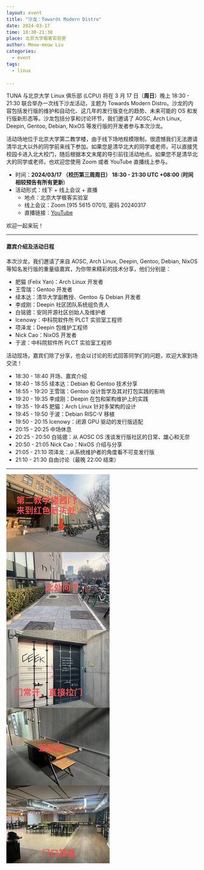 ```yaml
---
layout: event
title: "沙龙：Towards Modern Distro"
date: 2024-03-17
time: 18:30-21:30
place: 北京大学极客实验室
author: Meow-meow Liu
categories:
  - event
tags:
  - linux

---
```


TUNA 与北京大学 Linux 俱乐部 (LCPU) 将在 3 月 17 日（**周日**）晚上 18:30 - 21:30 联合举办一次线下沙龙活动，主题为 Towards Modern Distro。沙龙的内容包括发行版的维护和自动化、这几年的发行版变化的趋势、未来可能的 OS 和发行版新形态等。沙龙包括分享和讨论环节，我们邀请了 AOSC, Arch Linux, Deepin, Gentoo, Debian, NixOS 等发行版的开发者参与本次沙龙。

活动场地位于北京大学第二教学楼，由于线下场地规模限制，很遗憾我们无法邀请清华北大以外的同学前来线下参加。如果您是清华北大的同学或老师，可以直接凭校园卡进入北大校门，随后根据本文末尾的导引前往活动地点。如果您不是清华北大的同学或老师，也欢迎您使用 Zoom 或者 YouTube 直播线上参与。

* 时间：**2024/03/17 （校历第三周周日） 18:30 - 21:30 UTC +08:00** (**时间相较预告有所有更新**)
* 活动形式：线下 + 线上会议 + 直播
  * 地点：北京大学极客实验室
  * 线上会议：Zoom [915 5615 0701], 密码 20240317
  * 直播链接：[YouTube](https://youtube.com/live/TOJdlx2TbYk)

欢迎一起来玩！

---

#### 嘉宾介绍及活动日程

本次沙龙，我们邀请了来自 AOSC, Arch Linux, Deepin, Gentoo, Debian, NixOS 等知名发行版的重量级嘉宾，为你带来精彩的技术分享，他们分别是：

- 肥猫 (Felix Yan)：Arch Linux 开发者
- 王雪瑞：Gentoo 开发者
- 续本达：清华大学副教授、Gentoo 与 Debian 开发者
- 李成刚：Deepin 社区团队系统组负责人
- 白铭骢：安同开源社区创始人及维护者
- Icenowy：中科院软件所 PLCT 实验室工程师
- 项泽龙：Deepin 包维护工程师
- Nick Cao：NixOS 开发者
- 于波：中科院软件所 PLCT 实验室工程师

活动现场，嘉宾们除了分享，也会以讨论的形式回答同学们的问题，欢迎大家到场交流！

- 18:30 - 18:40 开场、嘉宾介绍
- 18:40 - 18:55 续本达：Debian 和 Gentoo 技术分享
- 18:55 - 19:20 王雪瑞：Gentoo 设计哲学及其对打包实践的影响
- 19:20 - 19:35 李成刚：Deepin 在包和架构维护上的实践
- 19:35 - 19:45 肥猫：Arch Linux 针对多架构的设计
- 19:45 - 19:50 于波：Debian RISC-V 移植
- 19:50 - 20:15 Icenowy：闭源 GPU 驱动的发行版适配
- 20:15 - 20:25 中场休息
- 20:25 - 20:50 白铭骢：从 AOSC OS 浅谈发行版社区的日常、雄心和无奈
- 20:50 - 21:05 Nick Cao：NixOS 介绍与分享
- 21:05 - 21:10 项泽龙：从系统维护者的角度看不可变发行版
- 21:10 - 21:30 自由讨论（最晚 22:00 结束）

---

![GEEKLAB](/assets/img/events/pku-geeklab.jpg)
